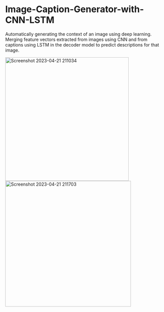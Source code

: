 # Image-Caption-Generator-with-CNN-LSTM
Automatically generating the context of an image using deep learning. Merging feature vectors extracted from images using CNN and from captions using LSTM in the decoder model to predict descriptions for that image.








<img width="391" alt="Screenshot 2023-04-21 211034" src="https://user-images.githubusercontent.com/84903046/233679757-1920ba6a-968c-4265-85be-880eb4f74bb3.png">




<img width="398" alt="Screenshot 2023-04-21 211703" src="https://user-images.githubusercontent.com/84903046/233679762-c7f4fee0-c3bd-46fc-9e16-ee7a6321006d.png">

